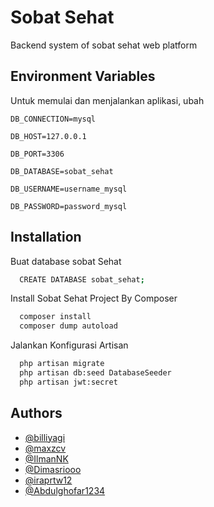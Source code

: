 
# Sobat Sehat

Backend system of sobat sehat web platform


## Environment Variables

Untuk memulai dan menjalankan aplikasi, ubah

`DB_CONNECTION=mysql`

`DB_HOST=127.0.0.1`

`DB_PORT=3306`

`DB_DATABASE=sobat_sehat`

`DB_USERNAME=username_mysql`

`DB_PASSWORD=password_mysql`


## Installation

Buat database sobat Sehat

```bash
  CREATE DATABASE sobat_sehat;
```

Install Sobat Sehat Project By Composer

```bash
  composer install
  composer dump autoload
```


Jalankan Konfigurasi Artisan
```bash
  php artisan migrate
  php artisan db:seed DatabaseSeeder
  php artisan jwt:secret
```
## Authors

- [@billiyagi](https://www.github.com/billiyagi)
- [@maxzcv](https://github.com/Mr101003)
- [@IlmanNK](https://github.com/IlmanNK)
- [@Dimasriooo](https://github.com/Dimasriooo)
- [@iraprtw12](https://github.com/iraprtw12)
- [@Abdulghofar1234](https://github.com/Abdulghofar1234)

